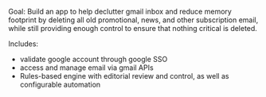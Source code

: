 Goal: Build an app to help declutter gmail inbox and reduce memory footprint by deleting all old promotional, news, and other subscription email, while still providing enough control to ensure that nothing critical is deleted. 

Includes: 
- validate google account through google SSO
- access and manage email via gmail APIs
- Rules-based engine with editorial review and control, as well as configurable automation
